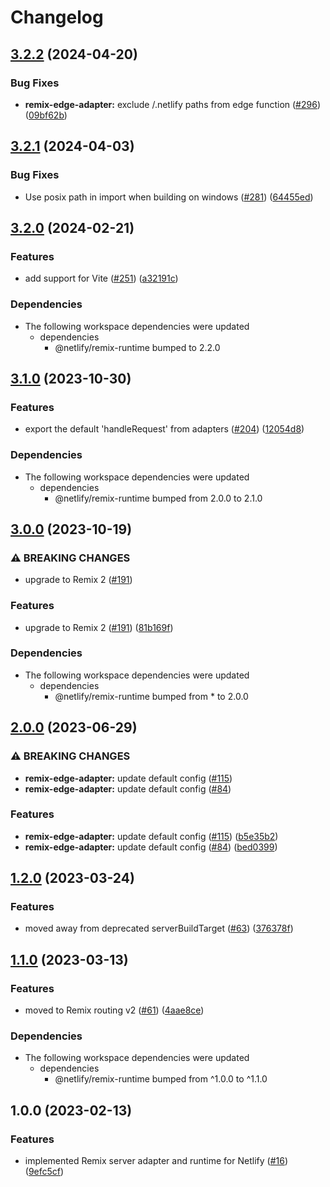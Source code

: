 # Changelog

## [3.2.2](https://github.com/netlify/remix-compute/compare/remix-edge-adapter-v3.2.1...remix-edge-adapter-v3.2.2) (2024-04-20)


### Bug Fixes

* **remix-edge-adapter:** exclude /.netlify paths from edge function ([#296](https://github.com/netlify/remix-compute/issues/296)) ([09bf62b](https://github.com/netlify/remix-compute/commit/09bf62b9c847fe6d50cc4baa999253f409f547b0))

## [3.2.1](https://github.com/netlify/remix-compute/compare/remix-edge-adapter-v3.2.0...remix-edge-adapter-v3.2.1) (2024-04-03)


### Bug Fixes

* Use posix path in import when building on windows ([#281](https://github.com/netlify/remix-compute/issues/281)) ([64455ed](https://github.com/netlify/remix-compute/commit/64455ed617bd7caca59788aa5c31f257cab96540))

## [3.2.0](https://github.com/netlify/remix-compute/compare/remix-edge-adapter-v3.1.0...remix-edge-adapter-v3.2.0) (2024-02-21)


### Features

* add support for Vite ([#251](https://github.com/netlify/remix-compute/issues/251)) ([a32191c](https://github.com/netlify/remix-compute/commit/a32191c58525006f8ecf5cb72e662f88e229c9ad))


### Dependencies

* The following workspace dependencies were updated
  * dependencies
    * @netlify/remix-runtime bumped to 2.2.0

## [3.1.0](https://github.com/netlify/remix-compute/compare/remix-edge-adapter-v3.0.0...remix-edge-adapter-v3.1.0) (2023-10-30)


### Features

* export the default 'handleRequest' from adapters ([#204](https://github.com/netlify/remix-compute/issues/204)) ([12054d8](https://github.com/netlify/remix-compute/commit/12054d8f4d14d1c8942dc71c96734c0d8d09181d))


### Dependencies

* The following workspace dependencies were updated
  * dependencies
    * @netlify/remix-runtime bumped from 2.0.0 to 2.1.0

## [3.0.0](https://github.com/netlify/remix-compute/compare/remix-edge-adapter-v2.0.0...remix-edge-adapter-v3.0.0) (2023-10-19)


### ⚠ BREAKING CHANGES

* upgrade to Remix 2 ([#191](https://github.com/netlify/remix-compute/issues/191))

### Features

* upgrade to Remix 2 ([#191](https://github.com/netlify/remix-compute/issues/191)) ([81b169f](https://github.com/netlify/remix-compute/commit/81b169f1a796fddc7dfdc97d83ec01116fd7c3fb))


### Dependencies

* The following workspace dependencies were updated
  * dependencies
    * @netlify/remix-runtime bumped from * to 2.0.0

## [2.0.0](https://github.com/netlify/remix-compute/compare/remix-edge-adapter-v1.2.0...remix-edge-adapter-v2.0.0) (2023-06-29)


### ⚠ BREAKING CHANGES

* **remix-edge-adapter:** update default config ([#115](https://github.com/netlify/remix-compute/issues/115))
* **remix-edge-adapter:** update default config ([#84](https://github.com/netlify/remix-compute/issues/84))

### Features

* **remix-edge-adapter:** update default config ([#115](https://github.com/netlify/remix-compute/issues/115)) ([b5e35b2](https://github.com/netlify/remix-compute/commit/b5e35b221b7ec979de70b38f45a26381444ecae0))
* **remix-edge-adapter:** update default config ([#84](https://github.com/netlify/remix-compute/issues/84)) ([bed0399](https://github.com/netlify/remix-compute/commit/bed0399bac3d09fc270fcbed482e2288254daf4d))

## [1.2.0](https://github.com/netlify/remix-compute/compare/remix-edge-adapter-v1.1.0...remix-edge-adapter-v1.2.0) (2023-03-24)


### Features

* moved away from deprecated serverBuildTarget ([#63](https://github.com/netlify/remix-compute/issues/63)) ([376378f](https://github.com/netlify/remix-compute/commit/376378f4d4fc8b51ad22a71cb7526ad3f3b23633))

## [1.1.0](https://github.com/netlify/remix-compute/compare/remix-edge-adapter-v1.0.0...remix-edge-adapter-v1.1.0) (2023-03-13)


### Features

* moved to Remix routing v2 ([#61](https://github.com/netlify/remix-compute/issues/61)) ([4aae8ce](https://github.com/netlify/remix-compute/commit/4aae8cec20f604d6c306245d7b7645b65a36be4d))


### Dependencies

* The following workspace dependencies were updated
  * dependencies
    * @netlify/remix-runtime bumped from ^1.0.0 to ^1.1.0

## 1.0.0 (2023-02-13)


### Features

* implemented Remix server adapter and runtime for Netlify ([#16](https://github.com/netlify/remix-compute/issues/16)) ([9efc5cf](https://github.com/netlify/remix-compute/commit/9efc5cfe75b9bffb78b2af5ca9d8b3828cf3278f))
